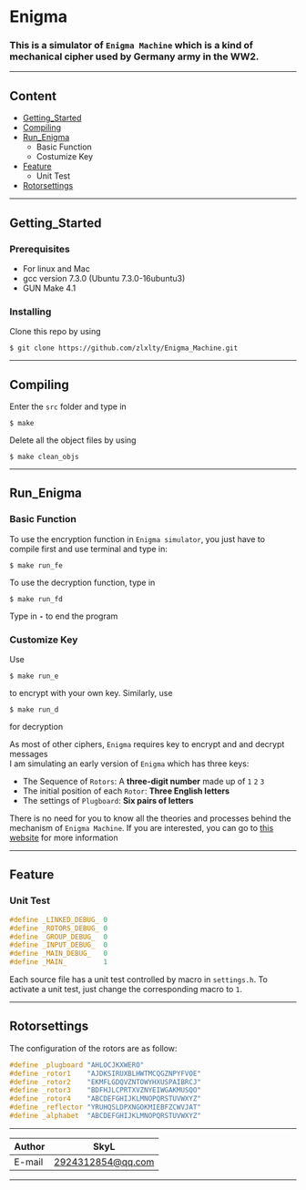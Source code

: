 Enigma
======

### This is a simulator of `Enigma Machine` which is a kind of mechanical cipher used by Germany army in the WW2.

****

## Content
* [Getting_Started](#getting_started)
* [Compiling](#compiling)
* [Run_Enigma](#run_enigma)
    * Basic Function
    * Costumize Key
* [Feature](#feature)
    * Unit Test
* [Rotorsettings](#rotorsettings)

****

## Getting_Started
### Prerequisites
* For linux and Mac
* gcc version 7.3.0 (Ubuntu 7.3.0-16ubuntu3)
* GUN Make 4.1

### Installing  
Clone this repo by using
```
$ git clone https://github.com/zlxlty/Enigma_Machine.git
```

****

## Compiling
Enter the `src` folder and type in
```
$ make
```
Delete all the object files by using
```
$ make clean_objs
```

****

## Run_Enigma
### Basic Function
To use the encryption function in `Enigma simulator`, you just have to compile first and use terminal and type in:
```
$ make run_fe
```
To use the decryption function, type in
```
$ make run_fd
```
Type in **`-`** to end the program
### Customize Key
Use
```
$ make run_e
```
to encrypt with your own key. Similarly, use
```
$ make run_d
```
for decryption  

As most of other ciphers, `Enigma` requires key to encrypt and and decrypt messages  
I am simulating an early version of `Enigma` which has three keys:
* The Sequence of `Rotors`: A **three-digit number** made up of `1` `2` `3`
* The initial position of each `Rotor`: **Three English letters**
* The settings of `Plugboard`: **Six pairs of letters**

There is no need for you to know all the theories and processes behind the mechanism of `Enigma Machine`. If you are interested, you can go to [this website](http://enigma.louisedade.co.uk/howitworks.html) for more information

****

## Feature
### Unit Test
```c
#define _LINKED_DEBUG_ 0
#define _ROTORS_DEBUG_ 0
#define _GROUP_DEBUG_  0
#define _INPUT_DEBUG_  0
#define _MAIN_DEBUG_   0
#define _MAIN_         1
```
Each source file has a unit test controlled by macro in `settings.h`. To activate a unit test, just change the corresponding macro to `1`.

****

## Rotorsettings
The configuration of the rotors are as follow:
```c
#define _plugboard "AHLOCJKXWERO"
#define _rotor1    "AJDKSIRUXBLHWTMCQGZNPYFVOE"
#define _rotor2    "EKMFLGDQVZNTOWYHXUSPAIBRCJ"
#define _rotor3    "BDFHJLCPRTXVZNYEIWGAKMUSQO"
#define _rotor4    "ABCDEFGHIJKLMNOPQRSTUVWXYZ"
#define _reflector "YRUHQSLDPXNGOKMIEBFZCWVJAT"
#define _alphabet  "ABCDEFGHIJKLMNOPQRSTUVWXYZ"
```

****

|Author|SkyL|
|---|---|
|E-mail|2924312854@qq.com|

****
